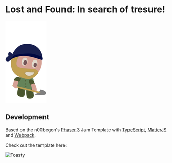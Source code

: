 # Lost and Found: In search of tresure!

![Dig](/assets/images/PirateBasicDig.png)



## Development

Based on the n00begon's [Phaser 3](https://phaser.io/) Jam Template with [TypeScript](https://www.typescriptlang.org/), [MatterJS](https://brm.io/matter-js/) and [Webpack](https://webpack.js.org/).


Check out the template here:

![Toasty](https://github.com/n00begon/phaser-jam-template)

